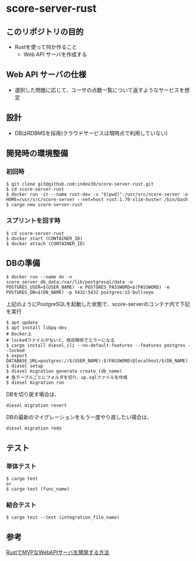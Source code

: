 # score-server-rust

## このリポジトリの目的
- Rustを使って何か作ること
  - Web API サーバを作成する

## Web API サーバの仕様
- 選択した問題に応じて、ユーザの点数一覧について返すようなサービスを想定

## 設計
- DBはRDBMSを採用(クラウドサービスは現時点で利用していない)

## 開発時の環境整備

### 初回時
```Shell
$ git clone git@github.com:index30/score-server-rust.git
$ cd score-server-rust
$ docker run -it --name rust-dev -v "$(pwd)":/usr/src/score-server -e HOME=/usr/src/score-server --net=host rust:1.70-slim-buster /bin/bash
$ cargo new score-server-rust
```

### スプリントを回す時
```Shell
$ cd score-server-rust
$ docker start (CONTAINER_ID)
$ docker attach (CONTAINER_ID)
```

## DBの準備
```Shell
$ docker run --name dv -v score_server_db_data:/var/lib/postgresql/data -e POSTGRES_USER=$(USER_NAME) -e POSTGRES_PASSWORD=$(PASSWORD) -e POSTGRES_DB=$(DB_NAME) -p 5432:5432 postgres:15-bullseye
```
上記のようにPostgreSQLを起動した状態で、score-serverのコンテナ内で下記を実行
```Shell
$ apt update
$ apt install libpq-dev
# Docker上
# lockedファイルがないと、依存関係でエラーになる
$ cargo install diesel_cli --no-default-features --features postgres --locked
$ export DATABASE_URL=postgres://$(USER_NAME):$(PASSWORD)@localhost/$(DB_NAME)
$ diesel setup
$ diesel migration generate create_(db_name)
# 各テーブルごとにフォルダを切り、up.sqlファイルを作成
$ diesel migration run
```
DBを切り戻す場合は、
```Shell
diesel migration revert
```
DBの最新のマイグレーションをもう一度やり直したい場合は、
```Shell
diesel migration redo
```

## テスト
### 単体テスト
```Shell
$ cargo test
or 
$ cargo test (func_name)
```

### 結合テスト
```Shell
$ cargo test --test (integration_file_name)
```

## 参考
[RustでMVPなWebAPIサーバを開発する方法](https://zenn.dev/tetter/books/webapi-mvp-book)
